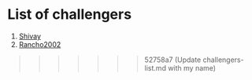 # List of challengers
1. [Shivay](https://github.com/shivaylamba)
2. [Rancho2002](https://github.com/rancho2002)
>>>>>>> 52758a7 (Update challengers-list.md with my name)
